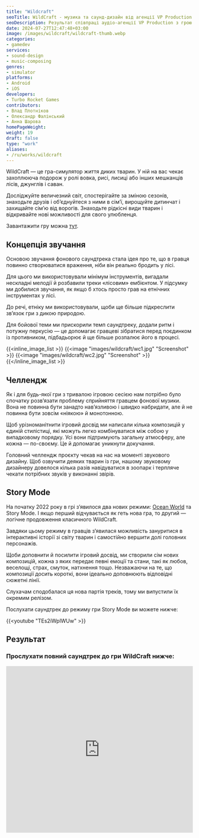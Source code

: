 ```yaml
---
title: "Wildcraft"
seoTitle: WildCraft - музика та саунд-дизайн від агенції VP Production
seoDescription: Результат співпраці аудіо-агенції VP Production з грою WildCraft. Розповідаємо про концепцію звучання, головний челлендж та фінальний результат.
date: 2024-07-27T12:47:48+03:00
image: /images/wildcraft/wildcraft-thumb.webp
categories:
- gamedev
services:
- sound-design
- music-composing
genres:
- simulator
platforms:
- Android
- iOS
developers:
- Turbo Rocket Games
contributors:
- Влад Плотніков
- Олександр Фалінський
- Анна Шарова
homePageWeight:
weight: 19
draft: false
type: "work"
aliases:
- /ru/works/wildcraft
---
```


WildCraft — це гра-симулятор життя диких тварин. У ній на вас чекає захоплююча подорож у ролі вовка, рисі, лисиці або інших мешканців лісів, джунглів і саван.

Досліджуйте величезний світ, спостерігайте за зміною сезонів, знаходьте друзів і об’єднуйтеся з ними в сім’ї, вирощуйте дитинчат і захищайте сім’ю від ворогів. Знаходьте рідкісні види тварин і відкривайте нові можливості для свого улюбленця.

Завантажити гру можна [тут](https://play.google.com/store/apps/details?id=com.turborocketgames.wildcraft).

## Концепція звучання

Основою звучання фонового саундтрека стала ідея про те, що в гравця повинно створюватися враження, ніби він реально бродить у лісі.

Для цього ми використовували мінімум інструментів, вигадали нескладні мелодії й розбавили треки «лісовим» ембієнтом. У підсумку ми добилися звучання, як якщо б хтось просто грав на етнічних інструментах у лісі.

До речі, етніку ми використовували, щоби ще більше підкреслити зв’язок гри з дикою природою.

Для бойової теми ми прискорили темп саундтреку, додали ритм і потужну перкусію — це допомагає гравцеві зібратися перед поєдинком із противником, підбадьорює й ще більше розпалює його в процесі.

{{<inline_image_list >}}
{{<image "images/wildcraft/wc1.jpg" "Screenshot"  >}}
{{<image "images/wildcraft/wc2.jpg" "Screenshot"  >}}
{{</inline_image_list >}}

## Челлендж

Як і для будь-якої гри з тривалою ігровою сесією нам потрібно було спочатку розв’язати проблему сприйняття гравцем фонової музики. Вона не повинна бути занадто нав’язливою і швидко набридати, але й не повинна бути зовсім «ніякою» й монотонною.

Щоб урізноманітнити ігровий досвід ми написали кілька композицій у єдиній стилістиці, які можуть легко комбінуватися між собою у випадковому порядку. Усі вони підтримують загальну атмосферу, але кожна — по-своєму. Це й допомагає уникнути докучання.

Головний челлендж проєкту чекав на нас на моменті звукового дизайну. Щоб озвучити деяких тварин із гри, нашому звуковому дизайнеру довелося кілька разів навідуватися в зоопарк і терпляче чекати потрібних звуків у виконанні звірів.

## Story Mode

На початку 2022 року в грі з’явилося два нових режими: [Ocean World](/works/wildcraft-ocean-world) та Story Mode. І якщо перший відчувається як геть нова гра, то другий — логічне продовження класичного WildCraft.

Завдяки цьому режиму в гравців з’явилася можливість зануритися в інтерактивні історії зі світу тварин і самостійно вершити долі головних персонажів.

Щоби доповнити й посилити ігровий досвід, ми створили сім нових композицій, кожна з яких передає певні емоції та стани, такі як любов, веселощі, страх, смуток, натхнення тощо. Незважаючи на те, що композиції досить короткі, вони ідеально доповнюють відповідні сюжетні лінії.

Слухачам сподобалася ця нова партія треків, тому ми випустили їх окремим релізом.

Послухати саундтрек до режиму гри Story Mode ви можете нижче:

{{<youtube "TEs2iWplWUw" >}}

## Результат

### Прослухати повний саундтрек до гри WildCraft нижче:

<iframe loading="lazy" width="100%" height="450" scrolling="no" frameborder="no" allow="autoplay" src="https://w.soundcloud.com/player/?url=https%3A//api.soundcloud.com/playlists/437708517&amp;color=%23ff5500&amp;auto_play=false&amp;hide_related=false&amp;show_comments=true&amp;show_user=true&amp;show_reposts=false&amp;show_teaser=true"></iframe>
